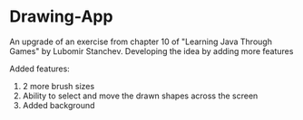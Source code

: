 # Drawing-App
An upgrade of an exercise from chapter 10 of "Learning Java Through Games" by Lubomir Stanchev. Developing the idea by adding more features

Added features:

1. 2 more brush sizes
2. Ability to select and move the drawn shapes across the screen
3. Added background
